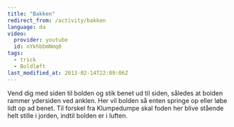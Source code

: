 ```yaml
---
title: "Bakken"
redirect_from: /activity/bakken
language: da
video:
  provider: youtube
  id: nYkhbbmNmq0
tags:
  - trick
  - Boldløft
last_modified_at: 2013-02-14T22:09:06Z
---
```


Vend dig med siden til bolden og stik benet ud til siden, således at bolden rammer ydersiden ved anklen. Her vil bolden så enten springe op eller løbe lidt op ad benet. Til forskel fra Klumpedumpe skal foden her blive stående helt stille i jorden, indtil bolden er i luften.
